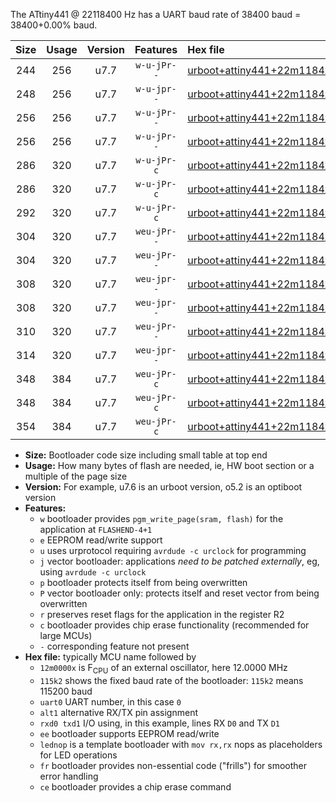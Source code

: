 The ATtiny441 @ 22118400 Hz has a UART baud rate of 38400 baud = 38400+0.00% baud.

|Size|Usage|Version|Features|Hex file|
|:-:|:-:|:-:|:-:|:--|
|244|256|u7.7|`w-u-jPr--`|[urboot+attiny441+22m1184x+++38k4_uart0_alt1_rxb2_txa7_lednop.hex](https://raw.githubusercontent.com/stefanrueger/urboot.hex/main/mcus/attiny441/external_oscillator/fcpu+22m1184_Hz/br+++38k4_bps/urboot+attiny441+22m1184x+++38k4_uart0_alt1_rxb2_txa7_lednop.hex)|
|248|256|u7.7|`w-u-jpr--`|[urboot+attiny441+22m1184x+++38k4_uart0_alt1_rxb2_txa7_lednop_fr.hex](https://raw.githubusercontent.com/stefanrueger/urboot.hex/main/mcus/attiny441/external_oscillator/fcpu+22m1184_Hz/br+++38k4_bps/urboot+attiny441+22m1184x+++38k4_uart0_alt1_rxb2_txa7_lednop_fr.hex)|
|256|256|u7.7|`w-u-jPr--`|[urboot+attiny441+22m1184x+++38k4_uart0_rxa2_txa1_lednop_fr.hex](https://raw.githubusercontent.com/stefanrueger/urboot.hex/main/mcus/attiny441/external_oscillator/fcpu+22m1184_Hz/br+++38k4_bps/urboot+attiny441+22m1184x+++38k4_uart0_rxa2_txa1_lednop_fr.hex)|
|256|256|u7.7|`w-u-jPr--`|[urboot+attiny441+22m1184x+++38k4_uart1_rxa4_txa5_lednop_fr.hex](https://raw.githubusercontent.com/stefanrueger/urboot.hex/main/mcus/attiny441/external_oscillator/fcpu+22m1184_Hz/br+++38k4_bps/urboot+attiny441+22m1184x+++38k4_uart1_rxa4_txa5_lednop_fr.hex)|
|286|320|u7.7|`w-u-jPr-c`|[urboot+attiny441+22m1184x+++38k4_uart0_rxa2_txa1_lednop_fr_ce.hex](https://raw.githubusercontent.com/stefanrueger/urboot.hex/main/mcus/attiny441/external_oscillator/fcpu+22m1184_Hz/br+++38k4_bps/urboot+attiny441+22m1184x+++38k4_uart0_rxa2_txa1_lednop_fr_ce.hex)|
|286|320|u7.7|`w-u-jPr-c`|[urboot+attiny441+22m1184x+++38k4_uart1_rxa4_txa5_lednop_fr_ce.hex](https://raw.githubusercontent.com/stefanrueger/urboot.hex/main/mcus/attiny441/external_oscillator/fcpu+22m1184_Hz/br+++38k4_bps/urboot+attiny441+22m1184x+++38k4_uart1_rxa4_txa5_lednop_fr_ce.hex)|
|292|320|u7.7|`w-u-jPr-c`|[urboot+attiny441+22m1184x+++38k4_uart0_alt1_rxb2_txa7_lednop_fr_ce.hex](https://raw.githubusercontent.com/stefanrueger/urboot.hex/main/mcus/attiny441/external_oscillator/fcpu+22m1184_Hz/br+++38k4_bps/urboot+attiny441+22m1184x+++38k4_uart0_alt1_rxb2_txa7_lednop_fr_ce.hex)|
|304|320|u7.7|`weu-jPr--`|[urboot+attiny441+22m1184x+++38k4_uart0_rxa2_txa1_ee_lednop.hex](https://raw.githubusercontent.com/stefanrueger/urboot.hex/main/mcus/attiny441/external_oscillator/fcpu+22m1184_Hz/br+++38k4_bps/urboot+attiny441+22m1184x+++38k4_uart0_rxa2_txa1_ee_lednop.hex)|
|304|320|u7.7|`weu-jPr--`|[urboot+attiny441+22m1184x+++38k4_uart1_rxa4_txa5_ee_lednop.hex](https://raw.githubusercontent.com/stefanrueger/urboot.hex/main/mcus/attiny441/external_oscillator/fcpu+22m1184_Hz/br+++38k4_bps/urboot+attiny441+22m1184x+++38k4_uart1_rxa4_txa5_ee_lednop.hex)|
|308|320|u7.7|`weu-jpr--`|[urboot+attiny441+22m1184x+++38k4_uart0_rxa2_txa1_ee_lednop_fr.hex](https://raw.githubusercontent.com/stefanrueger/urboot.hex/main/mcus/attiny441/external_oscillator/fcpu+22m1184_Hz/br+++38k4_bps/urboot+attiny441+22m1184x+++38k4_uart0_rxa2_txa1_ee_lednop_fr.hex)|
|308|320|u7.7|`weu-jpr--`|[urboot+attiny441+22m1184x+++38k4_uart1_rxa4_txa5_ee_lednop_fr.hex](https://raw.githubusercontent.com/stefanrueger/urboot.hex/main/mcus/attiny441/external_oscillator/fcpu+22m1184_Hz/br+++38k4_bps/urboot+attiny441+22m1184x+++38k4_uart1_rxa4_txa5_ee_lednop_fr.hex)|
|310|320|u7.7|`weu-jPr--`|[urboot+attiny441+22m1184x+++38k4_uart0_alt1_rxb2_txa7_ee_lednop.hex](https://raw.githubusercontent.com/stefanrueger/urboot.hex/main/mcus/attiny441/external_oscillator/fcpu+22m1184_Hz/br+++38k4_bps/urboot+attiny441+22m1184x+++38k4_uart0_alt1_rxb2_txa7_ee_lednop.hex)|
|314|320|u7.7|`weu-jpr--`|[urboot+attiny441+22m1184x+++38k4_uart0_alt1_rxb2_txa7_ee_lednop_fr.hex](https://raw.githubusercontent.com/stefanrueger/urboot.hex/main/mcus/attiny441/external_oscillator/fcpu+22m1184_Hz/br+++38k4_bps/urboot+attiny441+22m1184x+++38k4_uart0_alt1_rxb2_txa7_ee_lednop_fr.hex)|
|348|384|u7.7|`weu-jPr-c`|[urboot+attiny441+22m1184x+++38k4_uart0_rxa2_txa1_ee_lednop_fr_ce.hex](https://raw.githubusercontent.com/stefanrueger/urboot.hex/main/mcus/attiny441/external_oscillator/fcpu+22m1184_Hz/br+++38k4_bps/urboot+attiny441+22m1184x+++38k4_uart0_rxa2_txa1_ee_lednop_fr_ce.hex)|
|348|384|u7.7|`weu-jPr-c`|[urboot+attiny441+22m1184x+++38k4_uart1_rxa4_txa5_ee_lednop_fr_ce.hex](https://raw.githubusercontent.com/stefanrueger/urboot.hex/main/mcus/attiny441/external_oscillator/fcpu+22m1184_Hz/br+++38k4_bps/urboot+attiny441+22m1184x+++38k4_uart1_rxa4_txa5_ee_lednop_fr_ce.hex)|
|354|384|u7.7|`weu-jPr-c`|[urboot+attiny441+22m1184x+++38k4_uart0_alt1_rxb2_txa7_ee_lednop_fr_ce.hex](https://raw.githubusercontent.com/stefanrueger/urboot.hex/main/mcus/attiny441/external_oscillator/fcpu+22m1184_Hz/br+++38k4_bps/urboot+attiny441+22m1184x+++38k4_uart0_alt1_rxb2_txa7_ee_lednop_fr_ce.hex)|

- **Size:** Bootloader code size including small table at top end
- **Usage:** How many bytes of flash are needed, ie, HW boot section or a multiple of the page size
- **Version:** For example, u7.6 is an urboot version, o5.2 is an optiboot version
- **Features:**
  + `w` bootloader provides `pgm_write_page(sram, flash)` for the application at `FLASHEND-4+1`
  + `e` EEPROM read/write support
  + `u` uses urprotocol requiring `avrdude -c urclock` for programming
  + `j` vector bootloader: applications *need to be patched externally*, eg, using `avrdude -c urclock`
  + `p` bootloader protects itself from being overwritten
  + `P` vector bootloader only: protects itself and reset vector from being overwritten
  + `r` preserves reset flags for the application in the register R2
  + `c` bootloader provides chip erase functionality (recommended for large MCUs)
  + `-` corresponding feature not present
- **Hex file:** typically MCU name followed by
  + `12m0000x` is F<sub>CPU</sub> of an external oscillator, here 12.0000 MHz
  + `115k2` shows the fixed baud rate of the bootloader: `115k2` means 115200 baud
  + `uart0` UART number, in this case `0`
  + `alt1` alternative RX/TX pin assignment
  + `rxd0 txd1` I/O using, in this example, lines RX `D0` and TX `D1`
  + `ee` bootloader supports EEPROM read/write
  + `lednop` is a template bootloader with `mov rx,rx` nops as placeholders for LED operations
  + `fr` bootloader provides non-essential code ("frills") for smoother error handling
  + `ce` bootloader provides a chip erase command
